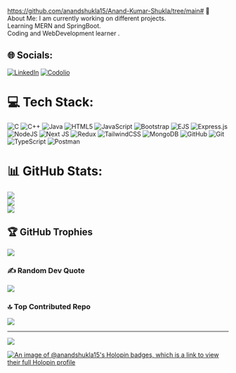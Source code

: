 https://github.com/anandshukla15/Anand-Kumar-Shukla/tree/main# 💫 About Me:
I am currently working on different projects.<br>Learning MERN and SpringBoot.<br>Coding and WebDevelopment learner .


## 🌐 Socials:
[![LinkedIn](https://img.shields.io/badge/LinkedIn-%230077B5.svg?logo=linkedin&logoColor=white)](https://linkedin.com/in/https://www.linkedin.com/in/anand-kumar-shukla-749546244/) [![Codolio](https://img.shields.io/badge/Codolio-%230077B5.svg?logo=data:image/svg+xml;base64,PHN2ZyB3aWR0aD0iMTIiIGhlaWdodD0iMTIiIHZpZXdCb3g9IjAgMCAxMiAxMiIgZmlsbD0ibm9uZSIgeG1sbnM9Imh0dHA6Ly93d3cudzMub3JnLzIwMDAvc3ZnIj48Y2lyY2xlIGN4PSI2IiBjeT0iNiIgcj0iNiIgZmlsbD0id2hpdGUiLz48L3N2Zz4=&logoColor=white)](https://codolio.com/profile/aks04)

# 💻 Tech Stack:
![C](https://img.shields.io/badge/c-%2300599C.svg?style=for-the-badge&logo=c&logoColor=white) ![C++](https://img.shields.io/badge/c++-%2300599C.svg?style=for-the-badge&logo=c%2B%2B&logoColor=white) ![Java](https://img.shields.io/badge/java-%23ED8B00.svg?style=for-the-badge&logo=openjdk&logoColor=white) ![HTML5](https://img.shields.io/badge/html5-%23E34F26.svg?style=for-the-badge&logo=html5&logoColor=white) ![JavaScript](https://img.shields.io/badge/javascript-%23323330.svg?style=for-the-badge&logo=javascript&logoColor=%23F7DF1E) ![Bootstrap](https://img.shields.io/badge/bootstrap-%238511FA.svg?style=for-the-badge&logo=bootstrap&logoColor=white) ![EJS](https://img.shields.io/badge/ejs-%23B4CA65.svg?style=for-the-badge&logo=ejs&logoColor=black) ![Express.js](https://img.shields.io/badge/express.js-%23404d59.svg?style=for-the-badge&logo=express&logoColor=%2361DAFB) ![NodeJS](https://img.shields.io/badge/node.js-6DA55F?style=for-the-badge&logo=node.js&logoColor=white) ![Next JS](https://img.shields.io/badge/Next-black?style=for-the-badge&logo=next.js&logoColor=white) ![Redux](https://img.shields.io/badge/redux-%23593d88.svg?style=for-the-badge&logo=redux&logoColor=white) ![TailwindCSS](https://img.shields.io/badge/tailwindcss-%2338B2AC.svg?style=for-the-badge&logo=tailwind-css&logoColor=white) ![MongoDB](https://img.shields.io/badge/MongoDB-%234ea94b.svg?style=for-the-badge&logo=mongodb&logoColor=white) ![GitHub](https://img.shields.io/badge/github-%23121011.svg?style=for-the-badge&logo=github&logoColor=white) ![Git](https://img.shields.io/badge/git-%23F05033.svg?style=for-the-badge&logo=git&logoColor=white)![TypeScript](https://img.shields.io/badge/TypeScript-%23007ACC.svg?style=for-the-badge&logo=typescript&logoColor=white)
![Postman](https://img.shields.io/badge/Postman-FF6C37.svg?style=for-the-badge&logo=postman&logoColor=white)
# 📊 GitHub Stats:
![](https://github-readme-stats.vercel.app/api?username=anandshukla15&theme=dark&hide_border=false&include_all_commits=false&count_private=false)<br/>
![](https://github-readme-streak-stats.herokuapp.com/?user=anandshukla15&theme=dark&hide_border=false)<br/>
![](https://github-readme-stats.vercel.app/api/top-langs/?username=anandshukla15&theme=dark&hide_border=false&include_all_commits=false&count_private=false&layout=compact)

## 🏆 GitHub Trophies
![](https://github-profile-trophy.vercel.app/?username=anandshukla15&theme=radical&no-frame=false&no-bg=false&margin-w=4)

### ✍️ Random Dev Quote
![](https://quotes-github-readme.vercel.app/api?type=horizontal&theme=radical)

### 🔝 Top Contributed Repo
![](https://github-contributor-stats.vercel.app/api?username=anandshukla15&limit=5&theme=dark&combine_all_yearly_contributions=true)

---
[![](https://visitcount.itsvg.in/api?id=anandshukla15&icon=0&color=0)](https://visitcount.itsvg.in)

[![An image of @anandshukla15's Holopin badges, which is a link to view their full Holopin profile](https://holopin.me/anandshukla15)](https://holopin.io/@anandshukla15)

<!-- Proudly created with GPRM ( https://gprm.itsvg.in ) -->
